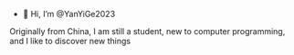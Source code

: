 - 👋 Hi, I’m @YanYiGe2023

Originally from China, I am still a student, new to computer programming, and I like to discover new things
